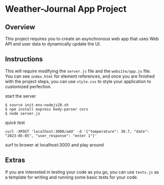 # Weather-Journal App Project

## Overview
This project requires you to create an asynchronous web app that uses Web API and user data to dynamically update the UI. 

## Instructions
This will require modifying the `server.js` file and the `website/app.js` file. You can see `index.html` for element references, and once you are finished with the project steps, you can use `style.css` to style your application to customized perfection.

start the server
```
$ source init-env-nodejs20.sh
$ npm install express body-parser cors 
$ node server.js
```

quick test
```
curl -XPOST 'localhost:3000/add' -d '{"temperature": 30.7, "date": "2023-05-05", "user_response": "enter 1"}'
```

surf to brower at localhost:3000 and play around

## Extras
If you are interested in testing your code as you go, you can use `tests.js` as a template for writing and running some basic tests for your code.
